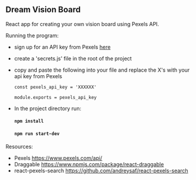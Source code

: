 ## Dream Vision Board

React app for creating your own vision board using Pexels API.

Running the program:

- sign up for an API key from Pexels [here](https://www.pexels.com/api/) 
- create a 'secrets.js' file in the root of the project
- copy and paste the following into your file and replace the X's with your api key from Pexels
  ```
  const pexels_api_key = 'XXXXXX'

  module.exports = pexels_api_key
  ```

- In the project directory run:

    #### `npm install`

    #### `npm run start-dev`

Resources:
- Pexels https://www.pexels.com/api/
- Draggable https://www.npmjs.com/package/react-draggable
- react-pexels-search https://github.com/andreysaf/react-pexels-search
